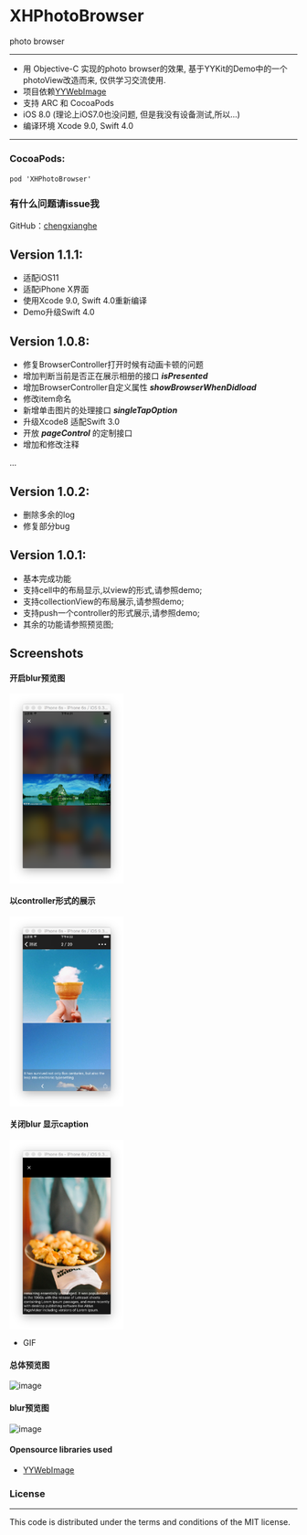 # XHPhotoBrowser
photo browser

-----
- 用 Objective-C 实现的photo browser的效果, 基于YYKit的Demo中的一个photoView改造而来, 仅供学习交流使用. 
- 项目依赖[YYWebImage](https://github.com/ibireme/YYWebImage)
- 支持 ARC 和 CocoaPods 
- iOS 8.0 (理论上iOS7.0也没问题, 但是我没有设备测试,所以...)
- 编译环境 Xcode 9.0, Swift 4.0

-----

### CocoaPods:

`pod 'XHPhotoBrowser'`


### 有什么问题请issue我

GitHub：[chengxianghe](https://github.com/chengxianghe) 

## Version 1.1.1:
- 适配iOS11
- 适配iPhone X界面
- 使用Xcode 9.0, Swift 4.0重新编译
- Demo升级Swift 4.0


## Version 1.0.8:
- 修复BrowserController打开时候有动画卡顿的问题
- 增加判断当前是否正在展示相册的接口 ***isPresented***
- 增加BrowserController自定义属性 ***showBrowserWhenDidload***
- 修改item命名
- 新增单击图片的处理接口 ***singleTapOption***
- 升级Xcode8 适配Swift 3.0
- 开放 ***pageControl*** 的定制接口
- 增加和修改注释

...

## Version 1.0.2:
- 删除多余的log
- 修复部分bug

## Version 1.0.1:
- 基本完成功能
- 支持cell中的布局显示,以view的形式,请参照demo;
- 支持collectionView的布局展示,请参照demo;
- 支持push一个controller的形式展示,请参照demo;
- 其余的功能请参照预览图;

## Screenshots

#### 开启blur预览图
<img src="https://github.com/chengxianghe/watch-gif/blob/master/photobrower1.png?raw=true" width = "200" alt="开启blur预览图" align=center />

#### 以controller形式的展示
<img src="https://github.com/chengxianghe/watch-gif/blob/master/photobrower2.png?raw=true" width = "200" alt="以controller形式的展示" align=center />

#### 关闭blur 显示caption
<img src="https://github.com/chengxianghe/watch-gif/blob/master/photobrower3.png?raw=true" width = "200" alt="关闭blur 显示caption" align=center />

- GIF

#### 总体预览图
![image](https://github.com/chengxianghe/watch-gif/blob/master/photobrower1.gif?raw=true)

#### blur预览图
![image](https://github.com/chengxianghe/watch-gif/blob/master/photobrower2.gif?raw=true)

#### Opensource libraries used

- [YYWebImage](https://github.com/ibireme/YYWebImage)


### License
----

This code is distributed under the terms and conditions of the MIT license.
